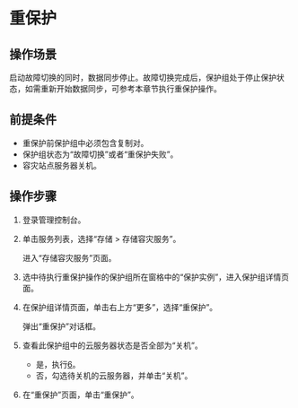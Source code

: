 # 重保护<a name="ZH-CN_TOPIC_0155979767"></a>

## 操作场景<a name="section10115010427"></a>

启动故障切换的同时，数据同步停止。故障切换完成后，保护组处于停止保护状态，如需重新开始数据同步，可参考本章节执行重保护操作。

## 前提条件<a name="section1037911514214"></a>

-   重保护前保护组中必须包含复制对。
-   保护组状态为“故障切换”或者“重保护失败”。
-   容灾站点服务器关机。

## 操作步骤<a name="section57791291427"></a>

1.  登录管理控制台。
2.  单击服务列表，选择“存储 \> 存储容灾服务”。

    进入“存储容灾服务”页面。

3.  选中待执行重保护操作的保护组所在窗格中的“保护实例”，进入保护组详情页面。
4.  在保护组详情页面，单击右上方“更多”，选择“重保护”。

    弹出“重保护”对话框。

5.  查看此保护组中的云服务器状态是否全部为“关机”。
    -   是，执行[6](#li812255515532)。
    -   否，勾选待关机的云服务器，并单击“关机”。

6.  <a name="li812255515532"></a>在“重保护”页面，单击“重保护”。

